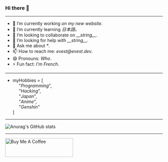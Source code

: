 ### Hi there 👋

---

- 🔭 I’m currently working _on my new website_.
- 🌱 I’m currently learning _日本語。_
- 👯 I’m looking to collaborate on _\_\_string\_\__.
- 🤔 I’m looking for help with _\_\_string\_\__.
- 💬 Ask me about _*_.
- 📫 How to reach me: _evest@evest.dev_.
- 😄 Pronouns: _Who_.
- ⚡ Fun fact: _I'm French_.

---

- myHobbies = [<br />
&nbsp;&nbsp;&nbsp;&nbsp;&nbsp;"_Programming_",<br />
&nbsp;&nbsp;&nbsp;&nbsp;&nbsp;"_Hacking_",<br />
&nbsp;&nbsp;&nbsp;&nbsp;&nbsp;"_Japan_",<br />
&nbsp;&nbsp;&nbsp;&nbsp;&nbsp;"_Anime_",<br />
&nbsp;&nbsp;&nbsp;&nbsp;&nbsp;"_Genshin_"<br />
]

---

![Anurag's GitHub stats](https://github-readme-stats.vercel.app/api?username=Ev357&show_icons=true&theme=radical)

---

<a href="https://www.buymeacoffee.com/evest" target="_blank"><img src="https://cdn.buymeacoffee.com/buttons/v2/default-yellow.png" alt="Buy Me A Coffee" style="height: 60px !important;width: 217px !important;" ></a>
